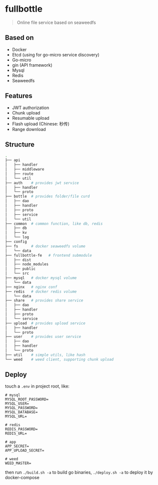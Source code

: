 # fullbottle

> Online file service based on seaweedfs

## Based on

- Docker
- Etcd (using for go-micro service discovery)
- Go-micro
- gin (API framework)
- Mysql
- Redis
- Seaweedfs

## Features
- JWT authorization
- Chunk upload
- Resumable upload
- Flash upload (Chinese: 秒传)
- Range download

## Structure

```bash
.
├── api
│   ├── handler
│   ├── middleware
│   ├── route
│   └── util
├── auth    # provides jwt service
│   ├── handler
│   └── proto
├── bottle  # provides folder/file curd
│   ├── dao
│   ├── handler
│   ├── proto
│   ├── service
│   └── util
├── common  # common function, like db, redis
│   ├── db
│   ├── kv
│   └── log
├── config
├── fs      # docker seaweedfs volume
│   └── data
├── fullbottle-fe   # frontend submodule
│   ├── dist
│   ├── node_modules
│   ├── public
│   └── src
├── mysql   # docker mysql volume
│   └── data
├── nginx   # nginx conf
├── redis   # docker redis volume
│   └── data
├── share   # provides share service
│   ├── dao
│   ├── handler
│   ├── proto
│   └── service
├── upload  # provides upload service
│   ├── handler
│   └── proto
├── user    # provides user service
│   ├── dao
│   ├── handler
│   └── proto
├── util    # simple utils, like hash
└── weed    # weed client, supporting chunk upload
```

## Deploy

touch a `.env` in project root, like:

```shell script
# mysql
MYSQL_ROOT_PASSWORD=
MYSQL_USER=
MYSQL_PASSWORD=
MYSQL_DATABASE=
MYSQL_URL=

# redis
REDIS_PASSWORD=
REDIS_URL=

# app
APP_SECRET=
APP_UPLOAD_SECRET=

# weed
WEED_MASTER=
```

then run `./build.sh -a` to build go binaries, `./deploy.sh -a` to deploy it by docker-compose
